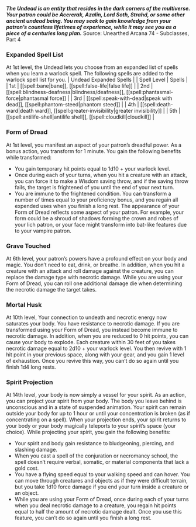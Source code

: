 ***The Undead is an entity that resides in the dark corners of the multiverse. Your patron could be Acererak, Azalin, Lord Soth, Strahd, or some other ancient undead being. You may seek to gain knowledge from your patron’s countless lifetimes of experience, while it may see you as a piece of a centuries long plan.***
Source: Unearthed Arcana 74 - Subclasses, Part 4
### Expanded Spell List
At 1st level, the Undead lets you choose from an expanded list of spells when you learn a warlock spell. The following spells are added to the warlock spell list for you.
| Undead Expanded Spells |
| Spell Level | Spells |
| 1st | [[spell:bane|bane]], [[spell:false-life|false life]] |
| 2nd | [[spell:blindness-deafness|blindness/deafness]], [[spell:phantasmal-force|phantasmal force]] |
| 3rd | [[spell:speak-with-dead|speak with dead]], [[spell:phantom-steed|phantom steed]] |
| 4th | [[spell:death-ward|death ward]], [[spell:greater-invisibility|greater invisibility]] |
| 5th | [[spell:antilife-shell|antilife shell]], [[spell:cloudkill|cloudkill]] |
### Form of Dread
At 1st level, you manifest an aspect of your patron’s dreadful power. As a bonus action, you transform for 1 minute. You gain the following benefits while transformed:
* You gain temporary hit points equal to 1d10 + your warlock level.
* Once during each of your turns, when you hit a creature with an attack, you can force it to make a Wisdom saving throw, and if the saving throw fails, the target is frightened of you until the end of your next turn.
* You are immune to the frightened condition.
You can transform a number of times equal to your proficiency bonus, and you regain all expended uses when you finish a long rest.
The appearance of your Form of Dread reflects some aspect of your patron. For example, your form could be a shroud of shadows forming the crown and robes of your lich patron, or your face might transform into bat-like features due to your vampire patron.
### Grave Touched
At 6th level, your patron’s powers have a profound effect on your body and magic. You don’t need to eat, drink, or breathe.
In addition, when you hit a creature with an attack and roll damage against the creature, you can replace the damage type with necrotic damage. While you are using your Form of Dread, you can roll one additional damage die when determining the necrotic damage the target takes.
### Mortal Husk
At 10th level, Your connection to undeath and necrotic energy now saturates your body. You have resistance to necrotic damage. If you are transformed using your Form of Dread, you instead become immune to necrotic damage.
In addition, when you are reduced to 0 hit points, you can cause your body to explode. Each creature within 30 feet of you takes necrotic damage equal to 2d10 + your warlock level. You then revive with 1 hit point in your previous space, along with your gear, and you gain 1 level of exhaustion. Once you revive this way, you can’t do so again until you finish 1d4 long rests.
### Spirit Projection
At 14th level, your body is now simply a vessel for your spirit. As an action, you can project your spirit from your body. The body you leave behind is unconscious and in a state of suspended animation.
Your spirit can remain outside your body for up to 1 hour or until your concentration is broken (as if concentrating on a spell). When your projection ends, your spirit returns to your body or your body magically teleports to your spirit’s space (your choice).
While projecting your spirit, you gain the following benefits:
* Your spirit and body gain resistance to bludgeoning, piercing, and slashing damage.
* When you cast a spell of the conjuration or necromancy school, the spell doesn’t require verbal, somatic, or material components that lack a gold cost.
* You have a flying speed equal to your walking speed and can hover. You can move through creatures and objects as if they were difficult terrain, but you take 1d10 force damage if you end your turn inside a creature or an object.
* While you are using your Form of Dread, once during each of your turns when you deal necrotic damage to a creature, you regain hit points equal to half the amount of necrotic damage dealt.
Once you use this feature, you can’t do so again until you finish a long rest.